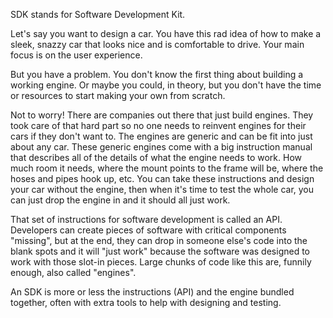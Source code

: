 SDK stands for Software Development Kit.

Let's say you want to design a car. You have this rad idea of how to make a sleek, snazzy car that looks nice and is comfortable to drive. Your main focus is on the user experience.

But you have a problem. You don't know the first thing about building a working engine. Or maybe you could, in theory, but you don't have the time or resources to start making your own from scratch.

Not to worry! There are companies out there that just build engines. They took care of that hard part so no one needs to reinvent engines for their cars if they don't want to. The engines are generic and can be fit into just about any car. These generic engines come with a big instruction manual that describes all of the details of what the engine needs to work. How much room it needs, where the mount points to the frame will be, where the hoses and pipes hook up, etc. You can take these instructions and design your car without the engine, then when it's time to test the whole car, you can just drop the engine in and it should all just work.

That set of instructions for software development is called an API. Developers can create pieces of software with critical components "missing", but at the end, they can drop in someone else's code into the blank spots and it will "just work" because the software was designed to work with those slot-in pieces. Large chunks of code like this are, funnily enough, also called "engines".

An SDK is more or less the instructions (API) and the engine bundled together, often with extra tools to help with designing and testing.
